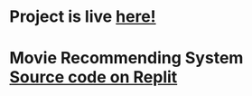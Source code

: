 # Project is live [here!](https://MovieRecommender.jigarthacker.repl.co)

# Movie Recommending System [Source code on Replit](https://replit.com/@JigarThacker/MovieRecommender)
